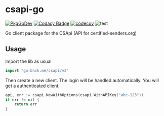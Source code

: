 # csapi-go
[![PkgGoDev](https://pkg.go.dev/badge/go.bnck.me/csapi)](https://pkg.go.dev/go.bnck.me/csapi)
[![Codacy Badge](https://app.codacy.com/project/badge/Grade/e937f5341cc046b593cf44eb1f891087)](https://www.codacy.com/gh/jpbede/csapi-go/dashboard)
[![codecov](https://codecov.io/gh/jpbede/csapi-go/branch/main/graph/badge.svg?token=JMrbj90oHv)](https://codecov.io/gh/jpbede/csapi-go)
![test](https://github.com/jpbede/csapi-go/workflows/test/badge.svg)

Go client package for the CSApi (API for certified-senders.org)

## Usage

Import the lib as usual
```go
import "go.bnck.me/csapi/v2"
```

Then create a new client. The login will be handled automatically. You will get a authenticated client.
```go
api, err := csapi.NewWithOptions(csapi.WithAPIKey("abc-123"))
if err != nil {
    return err
}
```